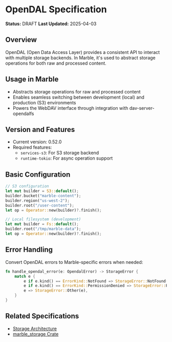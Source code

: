 # OpenDAL Specification

**Status:** DRAFT
**Last Updated:** 2025-04-03

## Overview

OpenDAL (Open Data Access Layer) provides a consistent API to interact with multiple storage backends. In Marble, it's used to abstract storage operations for both raw and processed content.

## Usage in Marble

- Abstracts storage operations for raw and processed content
- Enables seamless switching between development (local) and production (S3) environments
- Powers the WebDAV interface through integration with dav-server-opendalfs

## Version and Features

- Current version: 0.52.0
- Required features:
  - `services-s3`: For S3 storage backend
  - `runtime-tokio`: For async operation support

## Basic Configuration

```rust
// S3 configuration
let mut builder = S3::default();
builder.bucket("marble-content");
builder.region("us-west-2");
builder.root("/user-content");
let op = Operator::new(builder)?.finish();

// Local filesystem (development)
let mut builder = Fs::default();
builder.root("/tmp/marble-data");
let op = Operator::new(builder)?.finish();
```

## Error Handling

Convert OpenDAL errors to Marble-specific errors when needed:

```rust
fn handle_opendal_error(e: OpendalError) -> StorageError {
    match e {
        e if e.kind() == ErrorKind::NotFound => StorageError::NotFound(e.to_string()),
        e if e.kind() == ErrorKind::PermissionDenied => StorageError::PermissionDenied(e.to_string()),
        e => StorageError::Other(e),
    }
}
```

## Related Specifications

- [Storage Architecture](../domain/storage_architecture.md)
- [marble_storage Crate](../crates/marble_storage.md)
